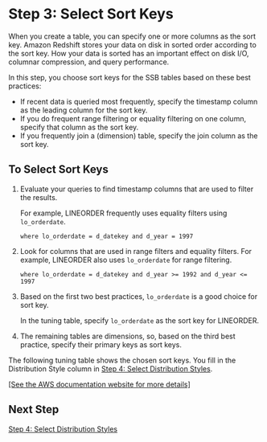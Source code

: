 # Step 3: Select Sort Keys<a name="tutorial-tuning-tables-sort-keys"></a>

When you create a table, you can specify one or more columns as the sort key\. Amazon Redshift stores your data on disk in sorted order according to the sort key\. How your data is sorted has an important effect on disk I/O, columnar compression, and query performance\. 

In this step, you choose sort keys for the SSB tables based on these best practices: 
+ If recent data is queried most frequently, specify the timestamp column as the leading column for the sort key\. 
+ If you do frequent range filtering or equality filtering on one column, specify that column as the sort key\. 
+ If you frequently join a \(dimension\) table, specify the join column as the sort key\. 

## To Select Sort Keys<a name="tutorial-tuning-tables-to-select-sort-keys"></a>

1. Evaluate your queries to find timestamp columns that are used to filter the results\. 

   For example, LINEORDER frequently uses equality filters using `lo_orderdate`\. 

   ```
   where lo_orderdate = d_datekey and d_year = 1997
   ```

1. Look for columns that are used in range filters and equality filters\. For example, LINEORDER also uses `lo_orderdate` for range filtering\. 

   ```
   where lo_orderdate = d_datekey and d_year >= 1992 and d_year <= 1997 
   ```

1. Based on the first two best practices, `lo_orderdate` is a good choice for sort key\. 

   In the tuning table, specify `lo_orderdate` as the sort key for LINEORDER\. 

1. The remaining tables are dimensions, so, based on the third best practice, specify their primary keys as sort keys\. 

The following tuning table shows the chosen sort keys\. You fill in the Distribution Style column in [Step 4: Select Distribution Styles](tutorial-tuning-tables-distribution.md)\.

[\[See the AWS documentation website for more details\]](http://docs.aws.amazon.com/redshift/latest/dg/tutorial-tuning-tables-sort-keys.html)

## Next Step<a name="next-step-distribution"></a>

[Step 4: Select Distribution Styles](tutorial-tuning-tables-distribution.md)